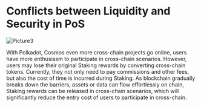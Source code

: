 # Conflicts between Liquidity and Security in PoS

<img :src="$withBase('/zh/Picture3.png')" alt="Picture3" />

With Polkadot, Cosmos even more cross-chain projects go online, users have more enthusiasm to participate in cross-chain scenarios. However, users may lose their original Staking rewards by converting cross-chain tokens. Currently, they not only need to pay commissions and other fees, but also the cost of time is incurred during Staking. As blockchain gradually breaks down the barriers, assets or data can flow effortlessly on chain, Staking rewards can be released in cross-chain scenarios, which will significantly reduce the entry cost of users to participate in cross-chain.